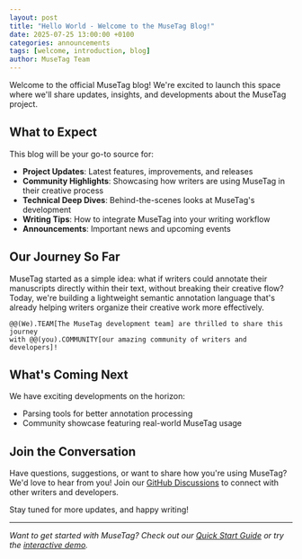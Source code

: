 ```yaml
---
layout: post
title: "Hello World - Welcome to the MuseTag Blog!"
date: 2025-07-25 13:00:00 +0100
categories: announcements
tags: [welcome, introduction, blog]
author: MuseTag Team
---
```


Welcome to the official MuseTag blog! We're excited to launch this space where we'll share updates, insights, and developments about the MuseTag project.

## What to Expect

This blog will be your go-to source for:

- **Project Updates**: Latest features, improvements, and releases
- **Community Highlights**: Showcasing how writers are using MuseTag in their creative process
- **Technical Deep Dives**: Behind-the-scenes looks at MuseTag's development
- **Writing Tips**: How to integrate MuseTag into your writing workflow
- **Announcements**: Important news and upcoming events

## Our Journey So Far

MuseTag started as a simple idea: what if writers could annotate their manuscripts directly within their text, without breaking their creative flow? Today, we're building a lightweight semantic annotation language that's already helping writers organize their creative work more effectively.

```musetag
@@(We).TEAM[The MuseTag development team] are thrilled to share this journey
with @@(you).COMMUNITY[our amazing community of writers and developers]!
```

## What's Coming Next

We have exciting developments on the horizon:

- Parsing tools for better annotation processing
- Community showcase featuring real-world MuseTag usage

## Join the Conversation

Have questions, suggestions, or want to share how you're using MuseTag? We'd love to hear from you! Join our [GitHub Discussions](https://github.com/MuseTag/musetag.github.io/discussions) to connect with other writers and developers.

Stay tuned for more updates, and happy writing!

---

*Want to get started with MuseTag? Check out our [Quick Start Guide](/10-quickstart.html) or try the [interactive demo](/30-demo.html).*
